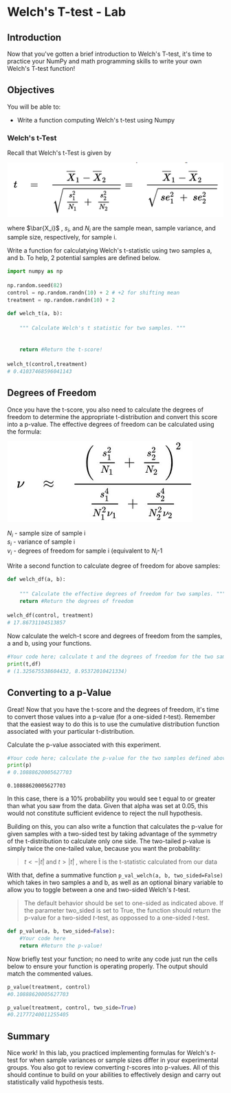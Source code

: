 
# Welch's T-test - Lab

## Introduction 

Now that you've gotten a brief introduction to Welch's T-test, it's time to practice your NumPy and math programming skills to write your own Welch's T-test function! 

## Objectives
You will be able to:
* Write a function computing Welch's t-test using Numpy


### Welch's t-Test

Recall that Welch's t-Test is given by  

<img src="images/Welchs-test-for-unequal-variances.png">

where $\bar{X_i}$ , $s_i$, and $N_i$ are the sample mean, sample variance, and sample size, respectively, for sample i.

Write a function for calculatying Welch's t-statistic using two samples a, and b. To help, 2 potential samples are defined below.


```python
import numpy as np

np.random.seed(82)
control = np.random.randn(10) + 2 # +2 for shifting mean 
treatment = np.random.randn(10) + 2
```


```python
def welch_t(a, b):
    
    """ Calculate Welch's t statistic for two samples. """

    
    return #Return the t-score!

welch_t(control,treatment)
# 0.41037468596041143
```

## Degrees of Freedom
Once you have the t-score, you also need to calculate the degrees of freedom to determine the appropriate t-distribution and convert this score into a p-value. The effective degrees of freedom can be calculated using the formula:

<img src="images/Welch-degree of freedom.JPG">


$N_i$ - sample size of sample i  
$s_i$ - variance of sample i  
$v_i$ - degrees of freedom for sample i (equivalent to $N_i$-1   
  
Write a second function to calculate degree of freedom for above samples:


```python
def welch_df(a, b):
    
    """ Calculate the effective degrees of freedom for two samples. """
    return #Return the degrees of freedom

welch_df(control, treatment)
# 17.86731104513857
```

Now calculate the welch-t score and degrees of freedom from the samples, a and b, using your functions.


```python
#Your code here; calculate t and the degrees of freedom for the two samples, a and b
print(t,df)
# (1.325675538604432, 8.95372010421334)
```

## Converting to a p-Value

Great! Now that you have the t-score and the degrees of freedom, it's time to convert those values into a p-value (for a one-sided $t$-test). Remember that the easiest way to do this is to use the cumulative distribution function associated with your particular t-distribution.  

Calculate the p-value associated with this experiment.


```python
#Your code here; calculate the p-value for the two samples defined above
print(p)
# 0.10888620005627703
```




    0.10888620005627703



In this case, there is a 10% probability you would see t equal to or greater than what you saw from the data. Given that alpha was set at 0.05, this would not constitute sufficient evidence to reject the null hypothesis.

Building on this, you can also write a function that calculates the p-value for given samples with a two-sided test by taking advantage of the symmetry of the t-distribution to calculate only one side. The two-tailed p-value is simply twice the one-tailed value, because you want the probability:  
>$t<−|t̂|$ and  $t>|t̂|$ , where t̂  is the t-statistic calculated from our data  

With that, define a summative function `p_val_welch(a, b, two_sided=False)` which takes in two samples a and b, as  well as an optional binary variable to allow you to toggle between a one and two-sided Welch's $t$-test.   

> The default behavior should be set to one-sided as indicated above. If the parameter two_sided is set to True, the function should return the p-value for a two-sided $t$-test, as oppossed to a one-sided $t$-test.


```python
def p_value(a, b, two_sided=False):
    #Your code here
    return #Return the p-value!
```

Now briefly test your function; no need to write any code just run the cells below to ensure your function is operating properly. The output should match the commented values.


```python
p_value(treatment, control)
#0.10888620005627703
```


```python
p_value(treatment, control, two_side=True)
#0.21777240011255405
```

## Summary

Nice work! In this lab, you practiced implementing formulas for Welch's $t$-test for when sample variances or sample sizes differ in your experimental groups. You also got to review converting $t$-scores into p-values. All of this should continue to build on your abilities to effectively design and carry out statistically valid hypothesis tests.
